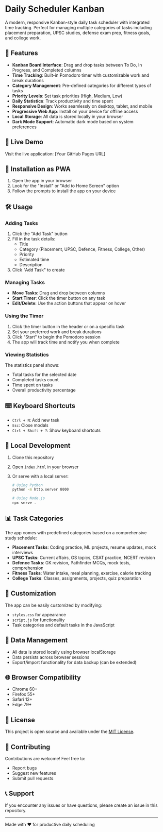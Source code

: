 # Daily Scheduler Kanban

A modern, responsive Kanban-style daily task scheduler with integrated time tracking. Perfect for managing multiple categories of tasks including placement preparation, UPSC studies, defense exam prep, fitness goals, and college work.

## 🌟 Features

- **Kanban Board Interface**: Drag and drop tasks between To Do, In Progress, and Completed columns
- **Time Tracking**: Built-in Pomodoro timer with customizable work and break durations
- **Category Management**: Pre-defined categories for different types of tasks
- **Priority Levels**: Set task priorities (High, Medium, Low)
- **Daily Statistics**: Track productivity and time spent
- **Responsive Design**: Works seamlessly on desktop, tablet, and mobile
- **Progressive Web App**: Install on your device for offline access
- **Local Storage**: All data is stored locally in your browser
- **Dark Mode Support**: Automatic dark mode based on system preferences

## 🚀 Live Demo

Visit the live application: [Your GitHub Pages URL]

## 📱 Installation as PWA

1. Open the app in your browser
2. Look for the "Install" or "Add to Home Screen" option
3. Follow the prompts to install the app on your device

## 🛠️ Usage

### Adding Tasks

1. Click the "Add Task" button
2. Fill in the task details:
   - Title
   - Category (Placement, UPSC, Defence, Fitness, College, Other)
   - Priority
   - Estimated time
   - Description
3. Click "Add Task" to create

### Managing Tasks

- **Move Tasks**: Drag and drop between columns
- **Start Timer**: Click the timer button on any task
- **Edit/Delete**: Use the action buttons that appear on hover

### Using the Timer

1. Click the timer button in the header or on a specific task
2. Set your preferred work and break durations
3. Click "Start" to begin the Pomodoro session
4. The app will track time and notify you when complete

### Viewing Statistics

The statistics panel shows:

- Total tasks for the selected date
- Completed tasks count
- Time spent on tasks
- Overall productivity percentage

## ⌨️ Keyboard Shortcuts

- `Ctrl + N`: Add new task
- `Esc`: Close modals
- `Ctrl + Shift + ?`: Show keyboard shortcuts

## 🔧 Local Development

1. Clone this repository
2. Open `index.html` in your browser
3. Or serve with a local server:

   ```bash
   # Using Python
   python -m http.server 8000

   # Using Node.js
   npx serve .
   ```

## 📊 Task Categories

The app comes with predefined categories based on a comprehensive study schedule:

- **Placement Tasks**: Coding practice, ML projects, resume updates, mock interviews
- **UPSC Tasks**: Current affairs, GS topics, CSAT practice, NCERT revision
- **Defence Tasks**: GK revision, Pathfinder MCQs, mock tests, comprehension
- **Fitness Tasks**: Water intake, meal planning, exercise, calorie tracking
- **College Tasks**: Classes, assignments, projects, quiz preparation

## 🎨 Customization

The app can be easily customized by modifying:

- `styles.css` for appearance
- `script.js` for functionality
- Task categories and default tasks in the JavaScript

## 💾 Data Management

- All data is stored locally using browser localStorage
- Data persists across browser sessions
- Export/import functionality for data backup (can be extended)

## 🌐 Browser Compatibility

- Chrome 60+
- Firefox 55+
- Safari 12+
- Edge 79+

## 📄 License

This project is open source and available under the [MIT License](LICENSE).

## 🤝 Contributing

Contributions are welcome! Feel free to:

- Report bugs
- Suggest new features
- Submit pull requests

## 📞 Support

If you encounter any issues or have questions, please create an issue in this repository.

---

Made with ❤️ for productive daily scheduling
